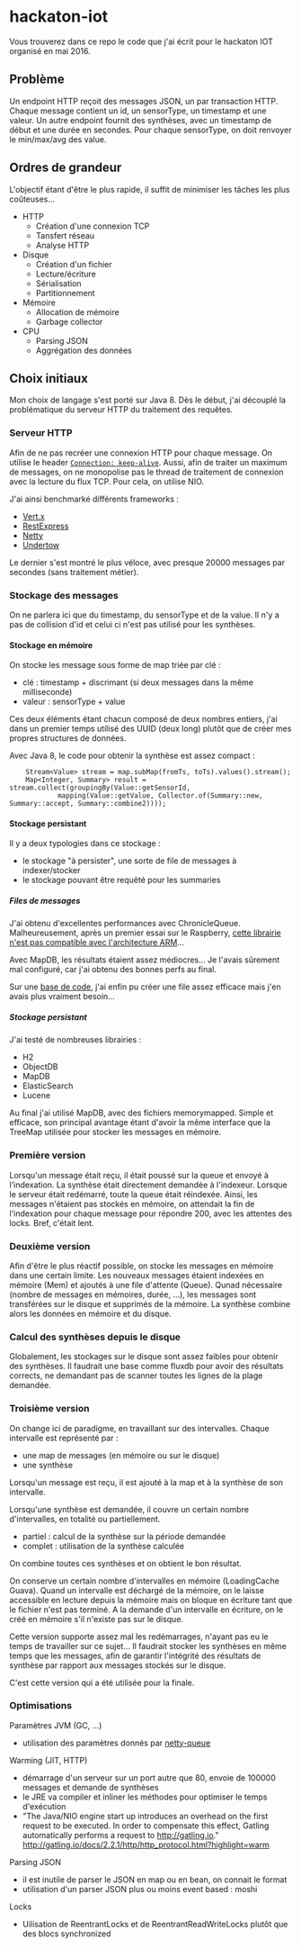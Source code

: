 # hackaton-iot

Vous trouverez dans ce repo le code que j'ai écrit pour le hackaton IOT organisé en mai 2016.

## Problème

Un endpoint HTTP reçoit des messages JSON, un par transaction HTTP. Chaque message contient un id, un sensorType, un timestamp et une valeur.
Un autre endpoint fournit des synthèses, avec un timestamp de début et une durée en secondes. Pour chaque sensorType, on doit renvoyer le min/max/avg des value.

## Ordres de grandeur

L'objectif étant d'être le plus rapide, il suffit de minimiser les tâches les plus coûteuses...

 - HTTP
   - Création d'une connexion TCP
   - Tansfert réseau
   - Analyse HTTP
 - Disque
   - Création d'un fichier
   - Lecture/écriture
   - Sérialisation
   - Partitionnement
 - Mémoire
   - Allocation de mémoire
   - Garbage collector
 - CPU
   - Parsing JSON
   - Aggrégation des données

## Choix initiaux

Mon choix de langage s'est porté sur Java 8.
Dès le début, j'ai découplé la problématique du serveur HTTP du traitement des requêtes.

### Serveur HTTP

Afin de ne pas recréer une connexion HTTP pour chaque message. On utilise le header [`Connection: keep-alive`](https://en.wikipedia.org/wiki/HTTP_persistent_connection).
Aussi, afin de traiter un maximum de messages, on ne monopolise pas le thread de traitement de connexion avec la lecture du flux TCP. Pour cela, on utilise NIO.

J'ai ainsi benchmarké différents frameworks :
  - [Vert.x](https://github.com/glandais/hackaton-iot/blob/2d180877a35b7beb7fb9e282c278bf52a70c7dd7/hackaton-glandais-server/src/main/java/com/capgemini/csd/hackaton/server/ServerVertx.java)
  - [RestExpress](https://github.com/glandais/hackaton-iot/blob/2d180877a35b7beb7fb9e282c278bf52a70c7dd7/hackaton-glandais-server-restexpress/src/main/java/com/capgemini/csd/hackaton/server/ServerRestExpress.java)
  - [Netty](https://github.com/glandais/hackaton-iot/blob/master/src/main/java/com/capgemini/csd/hackaton/server/ServerNetty.java)
  - [Undertow](https://github.com/glandais/hackaton-iot/blob/master/src/main/java/com/capgemini/csd/hackaton/server/ServerUndertow.java)

Le dernier s'est montré le plus véloce, avec presque 20000 messages par secondes (sans traitement métier).

### Stockage des messages

On ne parlera ici que du timestamp, du sensorType et de la value. Il n'y a pas de collision d'id et celui ci n'est pas utilisé pour les synthèses.

#### Stockage en mémoire

On stocke les message sous forme de map triée par clé :

 - clé : timestamp + discrimant (si deux messages dans la même milliseconde)
 - valeur : sensorType + value

Ces deux éléments étant chacun composé de deux nombres entiers, j'ai dans un premier temps utilisé des UUID (deux long) plutôt que de créer mes propres structures de données.

Avec Java 8, le code pour obtenir la synthèse est assez compact :

```
	Stream<Value> stream = map.subMap(fromTs, toTs).values().stream();
	Map<Integer, Summary> result = stream.collect(groupingBy(Value::getSensorId,
			mapping(Value::getValue, Collector.of(Summary::new, Summary::accept, Summary::combine2))));
```

#### Stockage persistant

Il y a deux typologies dans ce stockage :

 - le stockage "à persister", une sorte de file de messages à indexer/stocker
 - le stockage pouvant être requêté pour les summaries

##### Files de messages

J'ai obtenu d'excellentes performances avec ChronicleQueue. Malheureusement, après un premier essai sur le Raspberry, [cette librairie n'est pas compatible avec l'architecture ARM](https://github.com/OpenHFT/Chronicle-Queue/issues/253)...

Avec MapDB, les résultats étaient assez médiocres... Je l'avais sûrement mal configuré, car j'ai obtenu des bonnes perfs au final.

Sur une [base de code](https://github.com/flaviovdf/spiderpig/blob/master/src/br/ufmg/dcc/vod/spiderpig/common/queue/basequeues/MemoryMappedFIFOQueue.java), j'ai enfin pu créer une file assez efficace mais j'en avais plus vraiment besoin...

##### Stockage persistant

J'ai testé de nombreuses librairies :
  - H2
  - ObjectDB
  - MapDB
  - ElasticSearch
  - Lucene

Au final j'ai utilisé MapDB, avec des fichiers memorymapped. Simple et efficace, son principal avantage étant d'avoir la même interface que la TreeMap utilisée pour stocker les messages en mémoire.

### Première version

Lorsqu'un message était reçu, il était poussé sur la queue et envoyé à l'indexation. La synthèse était directement demandée à l'indexeur.
Lorsque le serveur était redémarré, toute la queue était réindexée.
Ainsi, les messages n'étaient pas stockés en mémoire, on attendait la fin de l'indexation pour chaque message pour répondre 200, avec les attentes des locks.
Bref, c'était lent.

### Deuxième version

Afin d'être le plus réactif possible, on stocke les messages en mémoire dans une certain limite.
Les nouveaux messages étaient indexées en mémoire (Mem) et ajoutés à une file d'attente (Queue).
Qunad nécessaire (nombre de messages en mémoires, durée, ...), les messages sont transférées sur le disque et supprimés de la mémoire.
La synthèse combine alors les données en mémoire et du disque.

### Calcul des synthèses depuis le disque

Globalement, les stockages sur le disque sont assez faibles pour obtenir des synthèses. Il faudrait une base comme fluxdb pour avoir des résultats corrects, ne demandant pas de scanner toutes les lignes de la plage demandée.

### Troisième version

On change ici de paradigme, en travaillant sur des intervalles.
Chaque intervalle est représenté par :

 - une map de messages (en mémoire ou sur le disque)
 - une synthèse

Lorsqu'un message est reçu, il est ajouté à la map et à la synthèse de son intervalle.

Lorsqu'une synthèse est demandée, il couvre un certain nombre d'intervalles, en totalité ou partiellement.

 - partiel : calcul de la synthèse sur la période demandée
 - complet : utilisation de la synthèse calculée

On combine toutes ces synthèses et on obtient le bon résultat.

On conserve un certain nombre d'intervalles en mémoire (LoadingCache Guava). Quand un intervalle est déchargé de la mémoire, on le laisse accessible en lecture depuis la mémoire mais on bloque en écriture tant que le fichier n'est pas terminé.
A la demande d'un intervalle en écriture, on le créé en mémoire s'il n'existe pas sur le disque.

Cette version supporte assez mal les redémarrages, n'ayant pas eu le temps de travailler sur ce sujet... Il faudrait stocker les synthèses en même temps que les messages, afin de garantir l'intégrité des résultats de synthèse par rapport aux messages stockés sur le disque.

C'est cette version qui a été utilisée pour la finale.

### Optimisations

Paramètres JVM (GC, ...)
 - utilisation des paramètres donnés par [netty-queue](https://github.com/mitallast/netty-queue)

Warming (JIT, HTTP)
 - démarrage d'un serveur sur un port autre que 80, envoie de 100000 messages et demande de synthèses
 - le JRE va compiler et inliner les méthodes pour optimiser le temps d'exécution
 - "The Java/NIO engine start up introduces an overhead on the first request to be executed. In order to compensate this effect, Gatling automatically performs a request to http://gatling.io." http://gatling.io/docs/2.2.1/http/http_protocol.html?highlight=warm

Parsing JSON
 - il est inutile de parser le JSON en map ou en bean, on connait le format
 - utilisation d'un parser JSON plus ou moins event based : moshi

Locks
 - Uilisation de ReentrantLocks et de ReentrantReadWriteLocks plutôt que des blocs synchronized
